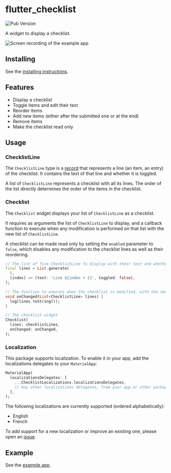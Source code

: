# flutter_checklist

![Pub Version](https://img.shields.io/pub/v/flutter_checklist)

A widget to display a checklist.

![Screen recording of the example app](https://raw.githubusercontent.com/maelchiotti/flutter_checklist/refs/heads/main/doc/screen_recordings/screen_recording_cropped.gif)

## Installing

See the [installing instructions](https://pub.dev/packages/flutter_checklist/install).

## Features

- Display a checklist
- Toggle items and edit their text
- Reorder items
- Add new items (either after the submitted one or at the end)
- Remove items
- Make the checklist read only

## Usage

### ChecklistLine

The `ChecklistLine` type is a [record](https://dart.dev/language/records) that represents a line (an item, an entry) of the checklist. It contains the text of that line and whether it is toggled.

A list of `ChecklistLine` represents a checklist with all its lines. The order of the list directly determines the order of the items in the checklist.

### Checklist

The `Checklist` widget displays your list of `ChecklistLine` as a checklist.

It requires as arguments the list of `ChecklistLine` to display, and a callback function to execute when any modification is performed on that list with the new list of `ChecklistLine`.

A checklist can be made read only by setting the `enabled` parameter to `false`, which disables any modification to the checklist lines as well as their reordering.

```dart
// The list of five ChecklistLine to display with their text and whether they are toggled
final lines = List.generate(
  5,
  (index) => (text: 'Line ${index + 1}', toggled: false),
);

// The function to execute when the checklist is modified, with the new list of ChecklistLine
void onChanged(List<ChecklistLine> lines) {
  log(lines.toString());
}

// The checklist widget
Checklist(
  lines: checklistLines,
  onChanged: onChanged,
);
```

### Localization

This package supports localization. To enable it in your app, add the localizations delegates to your `MaterialApp`:

```dart
MaterialApp(
  localizationsDelegates: [
    ...ChecklistLocalizations.localizationsDelegates,
    // Any other localizations delegates, from your app or other packages
  ],
);
```

The following localizations are currently supported (ordered alphabetically):

- English
- French

To add support for a new localization or improve an existing one, please open an [issue](https://github.com/maelchiotti/flutter_checklist/issues).

## Example

See the [example app](https://pub.dev/packages/flutter_checklist/example).
